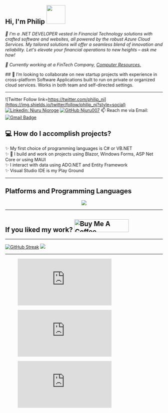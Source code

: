 <h2>Hi, I'm Philip <img src="https://media.giphy.com/media/WUlplcMpOCEmTGBtBW/giphy.gif" width="60"> </h2>

<p>
<em>
🌱 I'm a .NET DEVELOPER vested in Financial Technology solutions with crafted software and websites, all powered by the robust Azure Cloud Services. My tailored solutions will offer a seamless blend of innovation and reliability. Let's elevate your financial operations to new heights – ask me how!</a>
</em>
    
<br/>
    
<em>🏢 Currently working at a FinTech Company, <a href="https://www.computeresources.co.ke">Computer Resources.</a> </em>
</p>


<p>
## 👯 I’m looking to collaborate on new startup projects with experience in cross-platform Software Applications built to run on private or organized cloud services. Works in both team and self-directed settings.
</p>

<hr/>

![Twitter Follow link=https://twitter.com/philip_nj](https://img.shields.io/twitter/follow/philip_nj?style=social) [![Linkedin: Njuru Njoroge](https://img.shields.io/badge/-njurunjoroge-blue?style=flat-square&logo=Linkedin&logoColor=white&link=https://www.linkedin.com/services/page/0002803185301ba038)](https://www.linkedin.com/services/page/0002803185301ba038) [![GitHub Njuru007](https://img.shields.io/github/followers/Njuru007?label=follow&style=social)](https://github.com/Njuru007) 📫 Reach me via Email: [![Gmail Badge](https://img.shields.io/badge/-njurunjoroge@gmail.com-c14438?style=flat-square&logo=Gmail&logoColor=white&link=mailto:njurunjoroge@gmail.com)](mailto:njurunjoroge@gmail.com)

##

## :computer: How do I accomplish projects?
✨  My first choice of programming languages is C# or VB.NET  <br/>
✨  🔭 I build and work on projects using Blazor, Windows Forms, ASP Net Core or using MAUI <br/>
✨  I interact with data using ADO.NET and Entity Framework <br/>
✨  Visual Studio IDE is my Play Ground <br/>

<hr/>

## Platforms and Programming Languages

<p align="center">
  <a href="https://skillicons.dev">
    <img src="https://skillicons.dev/icons?i=github,azure,bootstrap,cs,dotnet,gcp,mysql,postman,visualstudio,windows"/>
  </a>
</p>
 
<hr/>

## If you liked my work? <a href="https://bmc.link/Njoro007" target="_blank"><img src="https://cdn.buymeacoffee.com/buttons/default-orange.png" alt="Buy Me A Coffee" height="41" width="174"></a>

<hr/>

[![GitHub Streak](https://streak-stats.demolab.com?user=Njuru007&theme=earth&border_radius=5)](https://git.io/streak-stats) <img src="https://github-readme-stats.vercel.app/api?username=Njuru007&show_icons=true&theme=dark"/>

<hr/>


<!--START_SECTION:waka-->
<figure><embed src="https://wakatime.com/share/@96d68408-7022-4215-9fad-49e443748d7d/19a46b26-e019-493f-8619-b77ce3c808b1.svg"></embed></figure>

<figure><embed src="https://wakatime.com/share/@96d68408-7022-4215-9fad-49e443748d7d/9ceec231-36df-49e3-841d-4e714828f672.svg"></embed></figure>

<figure><embed src="https://wakatime.com/share/@96d68408-7022-4215-9fad-49e443748d7d/f48b8b1e-c8b1-4932-9b1b-9d2deb7e8e36.svg"></embed></figure>

